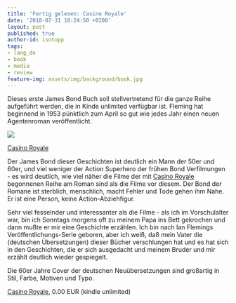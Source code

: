 ```yaml
---
title: 'Fertig gelesen: Casino Royale'
date: '2018-07-31 18:24:50 +0200'
layout: post
published: true
author-id: isotopp
tags:
- lang_de
- book
- media
- review
feature-img: assets/img/background/book.jpg
---
```

Dieses erste James Bond Buch soll stellvertretend für die ganze Reihe aufgeführt werden, die in Kinde unlimited verfügbar ist. Fleming hat beginnend in 1953 pünktlich zum April so gut wie jedes Jahr einen neuen Agentenroman veröffentlicht.

[![](/uploads/2017/07/casino-royale.jpg)](https://www.amazon.de/James-Bond-01-Casino-Royale-ebook/dp/B007VCEIT4)

[Casino Royale](https://www.amazon.de/James-Bond-01-Casino-Royale-ebook/dp/B007VCEIT4)

Der James Bond dieser Geschichten ist deutlich ein Mann der 50er und 60er, und viel weniger der Action Superhero der frühen Bond Verfilmungen - es wird deutlich, wie viel näher die Filme der mit [Casino Royale](https://de.wikipedia.org/wiki/James_Bond_007:_Casino_Royale) begonnenen Reihe am Roman sind als die Filme vor diesem. Der Bond der Romane ist sterblich, menschlich, macht Fehler und Tode gehen ihm Nahe. Er ist eine Person, keine Action-Abziehfigur.

Sehr viel fesselnder und interessanter als die Filme - als ich im Vorschulalter war, bin ich Sonntags morgens oft zu meinem Papa ins Bett gekrochen und dann mußte er mir eine Geschichte erzählen. Ich bin nach Ian Flemings Veröffentlichungs-Serie geboren, aber ich weiß, daß mein Vater die (deutschen Übersetzungen) dieser Bücher verschlungen hat und es hat sich in den Geschichten, die er sich ausgedacht und meinem Bruder und mir erzählt deutlich wieder gespiegelt.

Die 60er Jahre Cover der deutschen Neuübersetzungen sind großartig in Stil, Farbe, Motiven und Typo.

[Casino Royale](https://www.amazon.de/James-Bond-01-Casino-Royale-ebook/dp/B007VCEIT4), 0.00 EUR (kindle unlimited)
